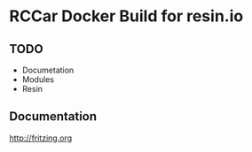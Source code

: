 # RCCar Docker Build for resin.io

## TODO
 * Documetation
 * Modules
 * Resin

 ## Documentation
 http://fritzing.org
